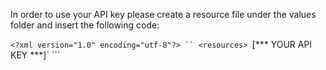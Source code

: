 
 In order to use your API key please create a resource file under the values folder and insert the following code: 
 
 `<?xml version="1.0" encoding="utf-8"?>
 `` <resources>
      `<string name="api_key">[*** YOUR API KEY ***]</string>`
  </resources>```